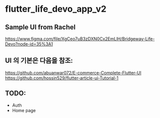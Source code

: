 # flutter_life_devo_app_v2

## Sample UI from Rachel  
https://www.figma.com/file/XgCeo7uB3zDXN0Cx2EmLlH/Bridgeway-Life-Devo?node-id=35%3A1
## UI 의 기본은 다음을 참조:  
https://github.com/abuanwar072/E-commerce-Complete-Flutter-UI  
https://github.com/hossin529/flutter-article-ui-Tutorial-1  




## TODO:  
- Auth  
- Home page  
